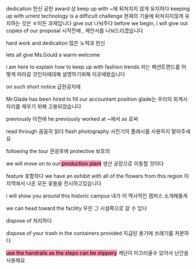 dedication 헌신 공헌
award 상
keep up with ~에 뒤처지지 않게 유지하다
keeping up with urrent technology is a difficult challenge
현재의 기술에 뒤처지지않게 유지하는 것은 ㅎ미든 과제입니다
give out 나눠주다
before we begin, i will give out copies of our proposal
시작전에 , 제안서를 나눠드리겠습니다

hard work and dedication
많은 노력과 헌신

lets all give Ms.Gould a warm welcome

i am here to explain how to keep up with fashion trends
저는 패션트렌드를 어떻게 따라갈 것인지에대해 설명하기위해 이곳에왔습니다

on such short notice
급한공지에

Mr.Glade has been hired to fill our accountant position
glade는 우리의 회계사 자리를 채우기 위해 고용되었습니다

previously 이전에
he previously worked at ~에서 as 로써

read through 꼼꼼히 읽다
flash photography
사진기의 플래시를 사용하지 말아주세요

following the tour 관광후에
protective 보호의

we will move on to our<mark style="background: #FF5582A6;"> production plant</mark>
생산 공장으로 이동할 것이다

feature 포함하다
we have an exhibit with all of the flowers from this region
이 지역에서 나온 모든 꽃들을 전시하고있습니다

i will show you around this historic campus
내가 이 역사적인 캠퍼스 소개해줄게

we can head toward the facility
우린 그 시설쪽으로 갈 수 있다

dispose of 처리하다

dispose of your trash in the containers provided
지급된 용기에 쓰래기를 처분하다

<mark style="background: #FF5582A6;">use the handrails as the steps can be slippery</mark>
계단이 미끄러울수 있어서 난간을 사용해요


